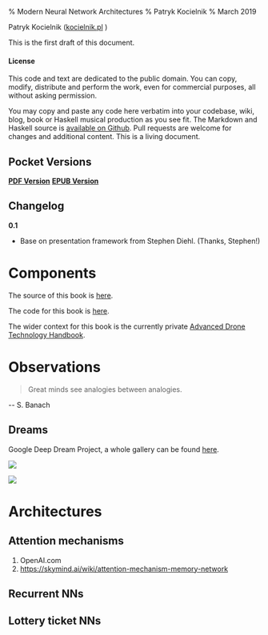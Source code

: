 % Modern Neural Network Architectures
% Patryk Kocielnik
% March 2019

Patryk Kocielnik (<a class="author" href="https://kocielnik.pl">kocielnik.pl</a> )

This is the first draft of this document.

#### License

This code and text are dedicated to the public domain. You can copy, modify,
distribute and perform the work, even for commercial purposes, all without
asking permission.

You may copy and paste any code here verbatim into your codebase, wiki, blog,
book or Haskell musical production as you see fit. The Markdown and Haskell
source is [available on Github](https://github.com/kocielnik/mnna). Pull requests are
welcome for changes and additional content. This is a living document.

Pocket Versions
---------------

**[PDF Version](http://mnna.kocielnik.pl/mnna.pdf)**
**[EPUB Version](http://mnna.kocielnik.pl/mnna.epub)**

Changelog
---------

**0.1**

* Base on presentation framework from Stephen Diehl. (Thanks, Stephen!)

Components
==========

The source of this book is [here](https://github.com/kocielnik/mnna).

The code for this book is [here](https://gitlab.com/kocielnik/neural-network-architectures).

The wider context for this book is the currently private [Advanced Drone Technology Handbook](https://gitlab.com/kocielnik/advanced_drone_technology_handbook).

Observations
============

> Great minds see analogies between analogies.

-- S. Banach

Dreams
------

Google Deep Dream Project, a whole gallery can be found [here](https://photos.google.com/share/AF1QipPX0SCl7OzWilt9LnuQliattX4OUCj_8EP65_cTVnBmS1jnYgsGQAieQUc1VQWdgQ?key=aVBxWjhwSzg2RjJWLWRuVFBBZEN1d205bUdEMnhB).

![](https://3.bp.blogspot.com/-4Uj3hPFupok/VYIT6s_c9OI/AAAAAAAAAlc/_yGdbbsmGiw/s1600/ibis.png)

![](https://4.bp.blogspot.com/-PK_bEYY91cw/VYIVBYw63uI/AAAAAAAAAlo/iUsA4leua10/s1600/seurat-layout.png)

# Architectures

## Attention mechanisms

1. OpenAI.com
2. https://skymind.ai/wiki/attention-mechanism-memory-network

## Recurrent NNs

## Lottery ticket NNs

